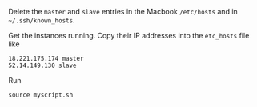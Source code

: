 Delete the `master` and `slave` entries in the Macbook `/etc/hosts` and in
`~/.ssh/known_hosts`.

Get the instances running. Copy their IP addresses into the `etc_hosts` file
like

    18.221.175.174 master
    52.14.149.130 slave

Run

    source myscript.sh
